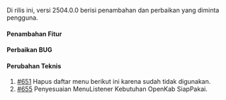 Di rilis ini, versi 2504.0.0 berisi penambahan dan perbaikan yang diminta pengguna.

#### Penambahan Fitur


#### Perbaikan BUG


#### Perubahan Teknis

1. [#651](https://github.com/OpenSID/OpenKab/issues/651) Hapus daftar menu berikut ini karena sudah tidak digunakan.
2. [#655](https://github.com/OpenSID/OpenKab/issues/655) Penyesuaian MenuListener Kebutuhan OpenKab SiapPakai.